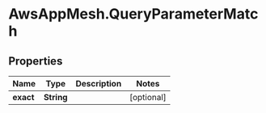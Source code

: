 # AwsAppMesh.QueryParameterMatch

## Properties

Name | Type | Description | Notes
------------ | ------------- | ------------- | -------------
**exact** | **String** |  | [optional] 


